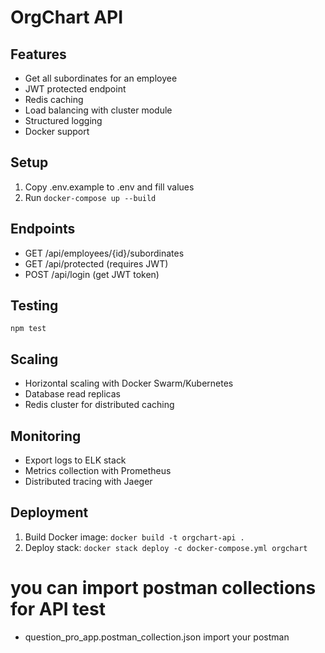 # OrgChart API

## Features
- Get all subordinates for an employee
- JWT protected endpoint
- Redis caching
- Load balancing with cluster module
- Structured logging
- Docker support

## Setup
1. Copy .env.example to .env and fill values
2. Run `docker-compose up --build`

## Endpoints
- GET /api/employees/{id}/subordinates
- GET /api/protected (requires JWT)
- POST /api/login (get JWT token)

## Testing
`npm test`

## Scaling
- Horizontal scaling with Docker Swarm/Kubernetes
- Database read replicas
- Redis cluster for distributed caching

## Monitoring
- Export logs to ELK stack
- Metrics collection with Prometheus
- Distributed tracing with Jaeger

## Deployment
1. Build Docker image: `docker build -t orgchart-api .`
2. Deploy stack: `docker stack deploy -c docker-compose.yml orgchart`


# you can import postman collections for API test
- question_pro_app.postman_collection.json import your postman
